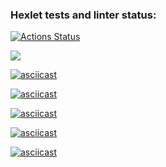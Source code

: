 ### Hexlet tests and linter status:
[![Actions Status](https://github.com/DmitriyMalay/frontend-project-44/actions/workflows/hexlet-check.yml/badge.svg)](https://github.com/DmitriyMalay/frontend-project-44/actions)

<a href="https://codeclimate.com/github/DmitriyMalay/frontend-project-44/maintainability"><img src="https://api.codeclimate.com/v1/badges/2ee7aea3e98b50a49ecb/maintainability" /></a>

[![asciicast](https://asciinema.org/a/wxlb0eIMVo9PY4qK7UYKuOoVA.svg)](https://asciinema.org/a/wxlb0eIMVo9PY4qK7UYKuOoVA)

[![asciicast](https://asciinema.org/a/fLmjbXPy3oqN6TcMWJH2Jhlrx.svg)](https://asciinema.org/a/fLmjbXPy3oqN6TcMWJH2Jhlrx)

[![asciicast](https://asciinema.org/a/epETklizFIOp1dJuSIvBSON9b.svg)](https://asciinema.org/a/epETklizFIOp1dJuSIvBSON9b)

[![asciicast](https://asciinema.org/a/8czgldweqzvEVVJMbv4orHhny.svg)](https://asciinema.org/a/8czgldweqzvEVVJMbv4orHhny)

[![asciicast](https://asciinema.org/a/dvGIvd3yMLE4lojiGgYmvdsve.svg)](https://asciinema.org/a/dvGIvd3yMLE4lojiGgYmvdsve)